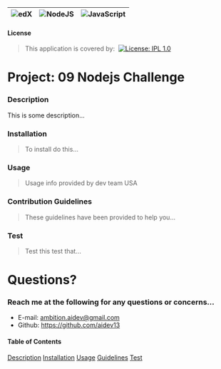 
  | ![edX](https://img.shields.io/badge/edX-%2302262B.svg?style=for-the-badge&logo=edX&logoColor=white) | ![NodeJS](https://img.shields.io/badge/node.js-6DA55F?style=for-the-badge&logo=node.js&logoColor=white) | ![JavaScript](https://img.shields.io/badge/javascript-%23323330.svg?style=for-the-badge&logo=javascript&logoColor=%23F7DF1E) |
  |--|--|--|

  #### License
 > This application is covered by:&nbsp;    [![License: IPL 1.0](https://img.shields.io/badge/License-WTFPL-blue.svg)](https://opensource.org/licenses/WTFPL) 

  # Project: 09 Nodejs Challenge
  
  
  ### <a id="readme-description"></a>Description
  
  This is some description...
  
  
  ###  <a id="readme-installation"></a>Installation
  
  > To install do this...
  
  
  ### <a id="readme-usage"></a>Usage
  
  > Usage info provided by dev team USA
  
  
  ### <a id="readme-guidelines"></a>Contribution Guidelines
  
  > These guidelines have been provided to help you...
  
  
  ### <a id="readme-test"></a>Test
  
  > Test this test that...
  

  # Questions?
  
  ### Reach me at the following for any questions or concerns...

 - E-mail: ambition.aidev@gmail.com
 - Github: https://github.com/aidev13
  
 #### Table of Contents
  
  [Description](#readme-description)
  [Installation](#readme-installation)
  [Usage](#readme-usage)
  [Guidelines](#readme-guidelines)
  [Test](#readme-test)
  
  